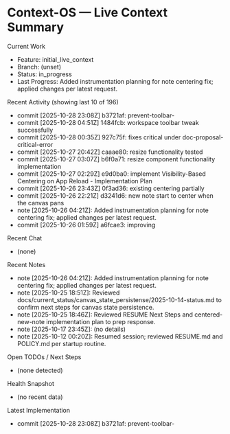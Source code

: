# Context-OS — Live Context Summary

Current Work
- Feature: initial_live_context
- Branch: (unset)
- Status: in_progress
- Last Progress: Added instrumentation planning for note centering fix; applied changes per latest request.

Recent Activity (showing last 10 of 196)
- commit [2025-10-28 23:08Z] b3721af: prevent-toolbar-
- commit [2025-10-28 04:51Z] 1484fcb: workspace toolbar tweak successfully
- commit [2025-10-28 00:35Z] 927c75f: fixes critical under doc-proposal-critical-error
- commit [2025-10-27 20:42Z] caaae80: resize functionality tested
- commit [2025-10-27 03:07Z] b6f0a71: resize component functionality implementation
- commit [2025-10-27 02:29Z] e9d0ba0: implement Visibility-Based Centering on App Reload - Implementation Plan
- commit [2025-10-26 23:43Z] 0f3ad36: existing centering partially
- commit [2025-10-26 22:21Z] d3241d6: new note start to center when the canvas pans
- note [2025-10-26 04:21Z]: Added instrumentation planning for note centering fix; applied changes per latest request.
- commit [2025-10-26 01:59Z] a6fcae3: improving

Recent Chat
- (none)

Recent Notes
- note [2025-10-26 04:21Z]: Added instrumentation planning for note centering fix; applied changes per latest request.
- note [2025-10-25 18:51Z]: Reviewed docs/current_status/canvas_state_persistense/2025-10-14-status.md to confirm next steps for canvas state persistence.
- note [2025-10-25 18:46Z]: Reviewed RESUME Next Steps and centered-new-note implementation plan to prep response.
- note [2025-10-17 23:45Z]: (no details)
- note [2025-10-12 00:20Z]: Resumed session; reviewed RESUME.md and POLICY.md per startup routine.

Open TODOs / Next Steps
- (none detected)

Health Snapshot
- (no recent data)

Latest Implementation
- commit [2025-10-28 23:08Z] b3721af: prevent-toolbar-
